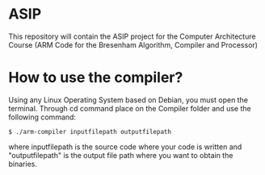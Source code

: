 # ASIP
This repository will contain the ASIP project for the Computer Architecture Course (ARM Code for the Bresenham Algorithm, Compiler and Processor)

How to use the compiler?
==
Using any Linux Operating System based on Debian, you must open the terminal. Through cd command place on the Compiler folder and use the following command:

    $ ./arm-compiler inputfilepath outputfilepath

where inputfilepath is the source code where your code is written and "outputfilepath" is the output file path where you want to obtain the binaries.
